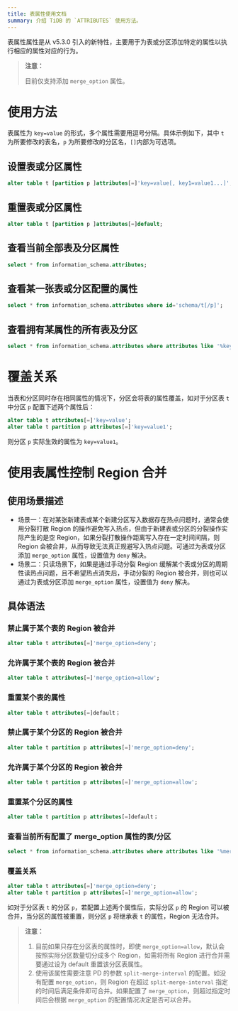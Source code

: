 ```yaml
---
title: 表属性使用文档
summary: 介绍 TiDB 的 `ATTRIBUTES` 使用方法。
---
```


表属性属性是从 v5.3.0 引入的新特性，主要用于为表或分区添加特定的属性以执行相应的属性对应的行为。

> **注意：** 
> 
> 目前仅支持添加 `merge_option` 属性。

# 使用方法

表属性为 `key=value` 的形式，多个属性需要用逗号分隔。具体示例如下，其中 `t` 为所要修改的表名，`p` 为所要修改的分区名，`[]`内部为可选项。

## 设置表或分区属性
```sql
alter table t [partition p ]attributes[=]'key=value[, key1=value1...]';
```

## 重置表或分区属性
```sql
alter table t [partition p ]attributes[=]default;
```

## 查看当前全部表及分区属性
```sql
select * from information_schema.attributes;
```

## 查看某一张表或分区配置的属性
```sql
select * from information_schema.attributes where id='schema/t[/p]';
```

## 查看拥有某属性的所有表及分区
```sql
select * from information_schema.attributes where attributes like '%key%';
```

# 覆盖关系
当表和分区同时存在相同属性的情况下，分区会将表的属性覆盖，如对于分区表 `t` 中分区 `p` 配置下述两个属性后：

```sql
alter table t attributes[=]'key=value';
alter table t partition p attributes[=]'key=value1';
```

则分区 `p` 实际生效的属性为 `key=value1`。

# 使用表属性控制 Region 合并

## 使用场景描述

+ 场景一：在对某张新建表或某个新建分区写入数据存在热点问题时，通常会使用分裂打散 Region 的操作避免写入热点，但由于新建表或分区的分裂操作实际产生的是空 Region，如果分裂打散操作距离写入存在一定时间间隔，则 Region 会被合并，从而导致无法真正规避写入热点问题。可通过为表或分区添加 `merge_option` 属性，设置值为 `deny` 解决。
+ 场景二：只读场景下，如果是通过手动分裂 Region 缓解某个表或分区的周期性读热点问题，且不希望热点消失后，手动分裂的 Region 被合并，则也可以通过为表或分区添加 `merge_option` 属性，设置值为 `deny` 解决。

## 具体语法

### 禁止属于某个表的 Region 被合并
```sql
alter table t attributes[=]'merge_option=deny';
```

### 允许属于某个表的 Region 被合并
```sql
alter table t attributes[=]'merge_option=allow';
```

### 重置某个表的属性
```sql
alter table t attributes[=]default；
```

### 禁止属于某个分区的 Region 被合并
```sql
alter table t partition p attributes[=]'merge_option=deny';
```

### 允许属于某个分区的 Region 被合并
```sql
alter table t partition p attributes[=]'merge_option=allow';
```

### 重置某个分区的属性
```sql
alter table t partition p attributes[=]default；
```

### 查看当前所有配置了 merge_option 属性的表/分区
```sql
select * from information_schema.attributes where attributes like '%merge_option%';
```

### 覆盖关系
```sql
alter table t attributes[=]'merge_option=deny';
alter table t partition p attributes[=]'merge_option=allow';
```

如对于分区表 `t` 的分区 `p`，若配置上述两个属性后，实际分区 `p` 的 Region 可以被合并，当分区的属性被重置，则分区 `p` 将继承表 `t` 的属性，Region 无法合并。

> **注意：** 
> 
> 1. 目前如果只存在分区表的属性时，即使 `merge_option=allow`，默认会按照实际分区数量切分成多个 Region，如需将所有 Region 进行合并需要通过设为 default 重置该分区表属性。
> 2. 使用该属性需要注意 PD 的参数 `split-merge-interval` 的配置。如没有配置 `merge_option`，则 Region 在超过 `split-merge-interval` 指定的时间后满足条件即可合并。如果配置了 `merge_option`，则超过指定时间后会根据 `merge_option` 的配置情况决定是否可以合并。
